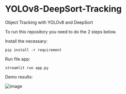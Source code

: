 # YOLOv8-DeepSort-Tracking
Object Tracking with YOLOv8 and DeepSort

To run this repository you need to do the 2 steps below.

  Install the necessary:
  
    pip install -r requirement

  Run file app:
  
    streamlit run app.py

Demo results:

![image](https://github.com/PhamTrinhDuc/YOLOv8-DeepSort-Tracking/assets/127647215/cd232d96-9039-4027-bc2c-227920026c68)
